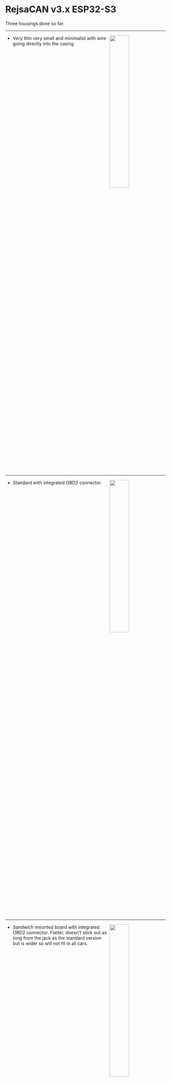 # RejsaCAN v3.x ESP32-S3

Three housings done so far:

<hr>
<img src=https://user-images.githubusercontent.com/32169384/138956907-5b824772-4a7d-4e6e-83ae-9dbffd630f16.jpg width=35% align=right>  
  
- Very thin very small and minimalist with wire going directly into the casing
<br clear=all>
<hr>
  
<img src=https://user-images.githubusercontent.com/32169384/142175879-03e20653-0231-47e1-94f6-b4317e00aabb.jpg width=35% align=right>  

- Standard with integrated OBD2 connector. 
  
<br clear=all>
<hr>

<img src=https://user-images.githubusercontent.com/32169384/143077864-54e38de2-3b4a-4f49-bef5-e98d03e61bf6.jpg  width=35% align=right>  

- Sandwich mounted board with integrated OBD2 connector. Flatter, doesn't stick out as long from the jack as the standard version but is wider so will not fit in all cars.  
  
<br clear=all>
<hr>



## Standard
  
![IMG_20230101_144314](https://user-images.githubusercontent.com/32169384/210176532-8d54fdb8-3f13-40ab-a625-1747000f7ba4.jpg)
  
M2 screws and inserts  
  
![IMG_20230101_163405](https://user-images.githubusercontent.com/32169384/210176536-505c07d2-8870-4163-a1d2-327c2da3038a.jpg) 

![IMG_20221231_231028](https://user-images.githubusercontent.com/32169384/210156654-61d12e8b-7d08-4b2b-87bc-609340bda82a.jpg)

![IMG_20221231_230941](https://user-images.githubusercontent.com/32169384/210156655-14b1d871-1d6b-48fd-9cf7-27f492be7083.jpg)

## Sandwich mounted board
 
<img src=https://user-images.githubusercontent.com/32169384/143077864-54e38de2-3b4a-4f49-bef5-e98d03e61bf6.jpg>

## Add a beeper?  
 
![IMG_20211121_112251](https://user-images.githubusercontent.com/32169384/144240512-132497fa-c2ef-4080-86c8-e45fe76d6463.jpg)

  
# Minimalist small and flat

![small-housing(1)](https://user-images.githubusercontent.com/32169384/138956907-5b824772-4a7d-4e6e-83ae-9dbffd630f16.jpg)

![small-housing(3)](https://user-images.githubusercontent.com/32169384/138956928-8b44a92c-3336-4f66-8bfb-3b2ae9432360.jpg)

![small-housing(2)](https://user-images.githubusercontent.com/32169384/138956945-97b0403a-e5a8-471f-bc6c-01ba239a281d.jpg)

![IMG_20230926_152918](https://github.com/MagnusThome/RejsaCAN-ESP32/assets/32169384/d7f06134-aefb-4829-9af6-b793f5d9f76e)
  
# RejsaCAN v6.0 dual CAN with ESP32-C6  

![RejsaCAN v6 0](https://github.com/MagnusThome/RejsaCAN-ESP32/assets/32169384/6549e4d6-8088-446a-bb26-6ddcf123da19)  

![comparison](https://github.com/MagnusThome/RejsaCAN-ESP32/assets/32169384/59629565-2a56-41a3-a733-1d4595240011)  

![sandwich interconnect board](https://github.com/MagnusThome/RejsaCAN-ESP32/assets/32169384/b37ceca2-ab42-4463-a3ad-570ed17a1737)
  
![screw terminal 1](https://github.com/MagnusThome/RejsaCAN-ESP32/assets/32169384/6e29e880-1655-4fed-8590-ffe28d65e589)  
  
![screw terminal 2](https://github.com/MagnusThome/RejsaCAN-ESP32/assets/32169384/b5ec4b67-5ba8-43c1-9278-3aa22761d4ee)  
  
![screw terminal 3](https://github.com/MagnusThome/RejsaCAN-ESP32/assets/32169384/9a0dee41-8e81-416e-a523-10eb8c71a85d)  
  
![screw terminal 4](https://github.com/MagnusThome/RejsaCAN-ESP32/assets/32169384/f4946be6-e599-49ab-9615-256a0045a8f3)  

 
